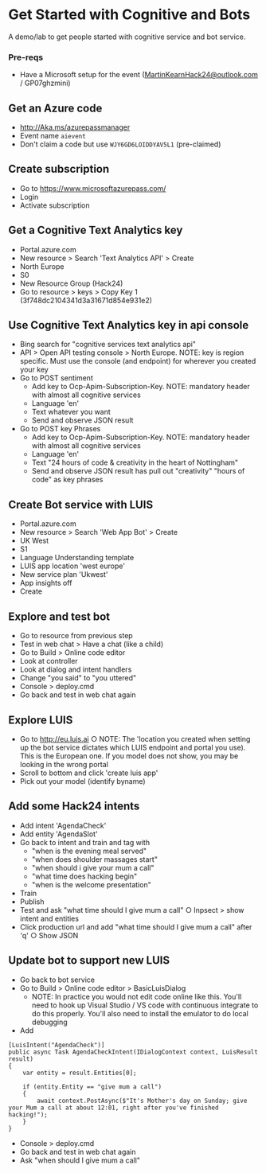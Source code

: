 # Get Started with Cognitive and Bots
A demo/lab to get people started with cognitive service and bot service.

### Pre-reqs
* Have a Microsoft setup for the event (MartinKearnHack24@outlook.com / GP07ghzmini)

## Get an Azure code
* http://Aka.ms/azurepassmanager 
* Event name `aievent`
* Don't claim a code but use `WJY6GD6LOIDDYAV5L1` (pre-claimed)

## Create subscription
* Go to https://www.microsoftazurepass.com/
* Login
* Activate subscription 

## Get a Cognitive Text Analytics key
* Portal.azure.com
* New resource > Search 'Text Analytics API' > Create
* North Europe
* S0
* New Resource Group (Hack24)
* Go to resource > keys > Copy Key 1 (3f748dc2104341d3a31671d854e931e2)

## Use Cognitive Text Analytics key in api console
* Bing search for "cognitive services text analytics api"
* API > Open API testing console > North Europe. NOTE: key is region specific. Must use the console (and endpoint) for wherever you created your key
* Go to POST sentiment
    - Add key to Ocp-Apim-Subscription-Key. NOTE: mandatory header with almost all cognitive services
	- Language 'en'
	- Text whatever you want
	- Send and observe JSON result
* Go to POST key Phrases
	- Add key to Ocp-Apim-Subscription-Key. NOTE: mandatory header with almost all cognitive services
	- Language 'en'
	- Text "24 hours of code & creativity in the heart of Nottingham"
	- Send and observe JSON result has pull out "creativity" "hours of code" as key phrases
	
## Create Bot service with LUIS
* Portal.azure.com
* New resource > Search 'Web App Bot' > Create
* UK West
* S1
* Language Understanding template
* LUIS app location 'west europe'
* New service plan 'Ukwest'
* App insights off
* Create

## Explore and test bot
* Go to resource from previous step
* Test in web chat > Have a chat (like a child)
* Go to Build > Online code editor
* Look at controller
* Look at dialog and intent handlers
* Change "you said" to "you uttered"
* Console > deploy.cmd
* Go back and test in web chat again

## Explore LUIS
* Go to http://eu.luis.ai
		○ NOTE: The 'location you created when setting up the bot service dictates which LUIS endpoint and portal you use). This is the European one. If you model does not show, you may be looking in the wrong portal
* Scroll to bottom and click 'create luis app'
* Pick out your model (identify byname)

## Add some Hack24 intents
* Add intent 'AgendaCheck'
* Add entity 'AgendaSlot'
* Go back to intent and train and tag with
    - "when is the evening meal served"
    - "when does shoulder massages start"
    - "when should i give your mum a call"
    - "what time does hacking begin"
    - "when is the welcome presentation"
* Train
* Publish
* Test and ask "what time should I give mum a call"
		○ Inpsect > show intent and entities
* Click production url and add "what time should I give mum a call" after 'q'
		○ Show JSON

## Update bot to support new LUIS
* Go back to bot service
* Go to Build > Online code editor > BasicLuisDialog
    - NOTE: In practice you would not edit code online like this. You'll need to hook up Visual Studio / VS code with continuous integrate to do this properly. You'll also need to install the emulator to do local debugging
* Add

```
[LuisIntent("AgendaCheck")]
public async Task AgendaCheckIntent(IDialogContext context, LuisResult result)
{
    var entity = result.Entities[0];
    
    if (entity.Entity == "give mum a call")
    {
        await context.PostAsync($"It's Mother's day on Sunday; give your Mum a call at about 12:01, right after you've finished hacking!");
    }
} 
```

* Console > deploy.cmd
* Go back and test in web chat again
* Ask "when should I give mum a call"
